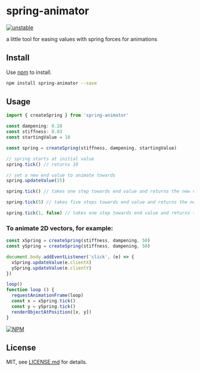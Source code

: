 # spring-animator

[![unstable](http://badges.github.io/stability-badges/dist/unstable.svg)](http://github.com/badges/stability-badges)

a little tool for easing values with spring forces for animations

## Install

Use [npm](https://npmjs.com/) to install.

```sh
npm install spring-animator --save
```

## Usage

```js
import { createSpring } from 'spring-animator'

const dampening: 0.28
const stiffness: 0.03
const startingValue = 10

const spring = createSpring(stiffness, dampening, startingValue)

// spring starts at initial value
spring.tick() // returns 10

// set a new end value to animate towards
spring.updateValue(15)

spring.tick() // takes one step towards end value and returns the new value

spring.tick(5) // takes five steps towards end value and returns the new value

spring.tick(1, false) // takes one step towards end value and returns that value without updating the internal value - useful for calculating values for future steps
```

### To animate 2D vectors, for example:

```js
const xSpring = createSpring(stiffness, dampening, 50)
const ySpring = createSpring(stiffness, dampening, 50)

document.body.addEventListener('click', (e) => {
  xSpring.updateValue(e.clientX)
  ySpring.updateValue(e.clientY)
})

loop()
function loop () {
  requestAnimationFrame(loop)
  const x = xSpring.tick()
  const y = ySpring.tick()
  renderObjectAtPosition([x, y])
}
```

[![NPM](https://nodei.co/npm/spring-animator.png)](https://www.npmjs.com/package/spring-animator)

## License

MIT, see [LICENSE.md](http://github.com/rolyatmax/spring-animator/blob/master/LICENSE.md) for details.
